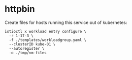 # httpbin

Create files for hosts running this service out of kubernetes:
```console
istioctl x workload entry configure \
  -r 1-17-3 \
  -f ./templates/workloadgroup.yaml \
  --clusterID kube-01 \
  --autoregister \
  -o ./tmp/vm-files
```
